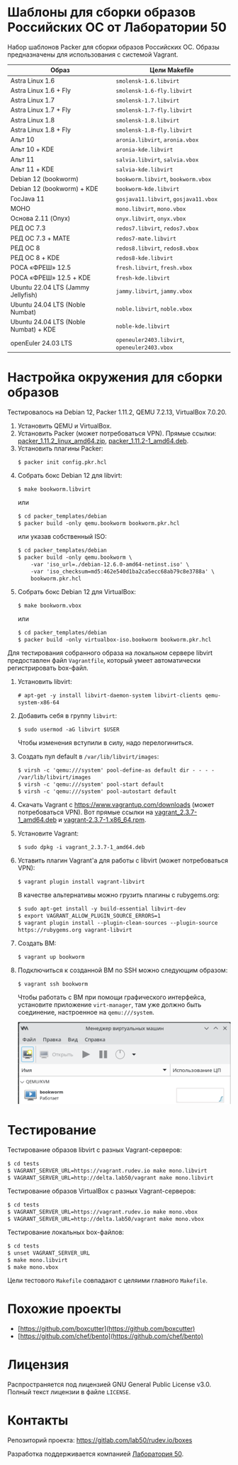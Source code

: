 Шаблоны для сборки образов Российских ОС от Лаборатории 50
==========================================================

Набор шаблонов Packer для сборки образов Российских ОС.
Образы предназначены для использования c системой Vagrant.

| Образ                                 | Цели Makefile                                 |
|---------------------------------------|-----------------------------------------------|
| Astra Linux 1.6                       | `smolensk-1.6.libvirt`                        |
| Astra Linux 1.6 + Fly                 | `smolensk-1.6-fly.libvirt`                    |
| Astra Linux 1.7                       | `smolensk-1.7.libvirt`                        |
| Astra Linux 1.7 + Fly                 | `smolensk-1.7-fly.libvirt`                    |
| Astra Linux 1.8                       | `smolensk-1.8.libvirt`                        |
| Astra Linux 1.8 + Fly                 | `smolensk-1.8-fly.libvirt`                    |
| Альт 10                               | `aronia.libvirt`, `aronia.vbox`               |
| Альт 10 + KDE                         | `aronia-kde.libvirt`                          |
| Альт 11                               | `salvia.libvirt`, `salvia.vbox`               |
| Альт 11 + KDE                         | `salvia-kde.libvirt`                          |
| Debian 12 (bookworm)                  | `bookworm.libvirt`, `bookworm.vbox`           |
| Debian 12 (bookworm) + KDE            | `bookworm-kde.libvirt`                        |
| ГосJava 11                            | `gosjava11.libvirt`, `gosjava11.vbox`         |
| МОНО                                  | `mono.libvirt`, `mono.vbox`                   |
| Основа 2.11 (Onyx)                    | `onyx.libvirt`, `onyx.vbox`                   |
| РЕД ОС 7.3                            | `redos7.libvirt`, `redos7.vbox`               |
| РЕД ОС 7.3 + MATE                     | `redos7-mate.libvirt`                         |
| РЕД ОС 8                              | `redos8.libvirt`, `redos8.vbox`               |
| РЕД ОС 8 + KDE                        | `redos8-kde.libvirt`                          |
| РОСА «ФРЕШ» 12.5                      | `fresh.libvirt`, `fresh.vbox`                 |
| РОСА «ФРЕШ» 12.5 + KDE                | `fresh-kde.libvirt`                           |
| Ubuntu 22.04 LTS (Jammy Jellyfish)    | `jammy.libvirt`, `jammy.vbox`                 |
| Ubuntu 24.04 LTS (Noble Numbat)       | `noble.libvirt`, `noble.vbox`                 |
| Ubuntu 24.04 LTS (Noble Numbat) + KDE | `noble-kde.libvirt`                           |
| openEuler 24.03 LTS                   | `openeuler2403.libvirt`, `openeuler2403.vbox` |

# Настройка окружения для сборки образов

Тестировалось на Debian 12, Packer 1.11.2, QEMU 7.2.13, VirtualBox 7.0.20.

1. Установить QEMU и VirtualBox.
1. Установить Packer (может потребоваться VPN).
   Прямые ссылки:
   [packer_1.11.2_linux_amd64.zip](https://releases.hashicorp.com/packer/1.11.2/packer_1.11.2_linux_amd64.zip),
   [packer_1.11.2-1_amd64.deb](https://apt.releases.hashicorp.com/pool/amd64/main/packer_1.11.2-1_amd64.deb).
1. Установить плагины Packer:
   ```
   $ packer init config.pkr.hcl
   ```
1. Собрать бокс Debian 12 для libvirt:
   ```
   $ make bookworm.libvirt
   ```
   или
   ```
   $ cd packer_templates/debian
   $ packer build -only qemu.bookworm bookworm.pkr.hcl
   ```
   или указав собственный ISO:
   ```
   $ cd packer_templates/debian
   $ packer build -only qemu.bookworm \
       -var 'iso_url=./debian-12.6.0-amd64-netinst.iso' \
       -var 'iso_checksum=md5:462e540d1ba2ca5ecc68ab79c8e3788a' \
       bookworm.pkr.hcl
   ```
1. Собрать бокс Debian 12 для VirtualBox:
   ```
   $ make bookworm.vbox
   ```
   или
   ```
   $ cd packer_templates/debian
   $ packer build -only virtualbox-iso.bookworm bookworm.pkr.hcl
   ```

Для тестирования собранного образа на локальном сервере libvirt предоставлен файл `Vagrantfile`,
который умеет автоматически регистрировать box-файл.

1. Установить libvirt:
   ```
   # apt-get -y install libvirt-daemon-system libvirt-clients qemu-system-x86-64
   ```
1. Добавить себя в группу `libvirt`:
   ```
   $ sudo usermod -aG libvirt $USER
   ```
   Чтобы изменения вступили в силу, надо перелогиниться.
1. Создать пул default в `/var/lib/libvirt/images`:
   ```
   $ virsh -c 'qemu:///system' pool-define-as default dir - - - - /var/lib/libvirt/images
   $ virsh -c 'qemu:///system' pool-start default
   $ virsh -c 'qemu:///system' pool-autostart default
   ```
1. Скачать Vagrant с https://www.vagrantup.com/downloads (может потребоваться VPN).
   Вот прямые ссылки на [vagrant_2.3.7-1_amd64.deb](https://releases.hashicorp.com/vagrant/2.3.7/vagrant_2.3.7-1_amd64.deb) и [vagrant-2.3.7-1.x86_64.rpm](https://releases.hashicorp.com/vagrant/2.3.7/vagrant-2.3.7-1.x86_64.rpm).
1. Установите Vagrant:
   ```
   $ sudo dpkg -i vagrant_2.3.7-1_amd64.deb
   ```
1. Уставить плагин Vagrant'а для работы с libvirt (может потребоваться VPN):
   ```
   $ vagrant plugin install vagrant-libvirt
   ```
   В качестве альтернативы можно грузить плагины с rubygems.org:
   ```
   $ sudo apt-get install -y build-essential libvirt-dev
   $ export VAGRANT_ALLOW_PLUGIN_SOURCE_ERRORS=1
   $ vagrant plugin install --plugin-clean-sources --plugin-source https://rubygems.org vagrant-libvirt
   ```
1. Создать ВМ:
   ```
   $ vagrant up bookworm
   ```
1. Подключиться к созданной ВМ по SSH можно следующим образом:
   ```
   $ vagrant ssh bookworm
   ```
   Чтобы работать с ВМ при помощи графического интерфейса, установите приложение `virt-manager`,
   там уже должно быть соединение, настроенное на `qemu:///system`.
   
   ![](img/virt-manager.png)

# Тестирование

Тестирование образов libvirt с разных Vagrant-серверов:
```
$ cd tests
$ VAGRANT_SERVER_URL=https://vagrant.rudev.io make mono.libvirt
$ VAGRANT_SERVER_URL=http://delta.lab50/vagrant make mono.libvirt
```

Тестирование образов VirtualBox с разных Vagrant-серверов:
```
$ cd tests
$ VAGRANT_SERVER_URL=https://vagrant.rudev.io make mono.vbox
$ VAGRANT_SERVER_URL=http://delta.lab50/vagrant make mono.vbox
```

Тестирование локальных box-файлов:
```
$ cd tests
$ unset VAGRANT_SERVER_URL
$ make mono.libvirt
$ make mono.vbox
```

Цели тестового `Makefile` совпадают с целяими главного `Makefile`.

# Похожие проекты

- [https://github.com/boxcutter](https://github.com/boxcutter)
- [https://github.com/chef/bento](https://github.com/chef/bento)

# Лицензия

Распространяется под лицензией GNU General Public License v3.0.
Полный текст лицензии в файле `LICENSE`.

# Контакты

Репозиторий проекта: https://gitlab.com/lab50/rudev.io/boxes

Разработка поддерживается компанией [Лаборатория 50](https://lab50.net).
